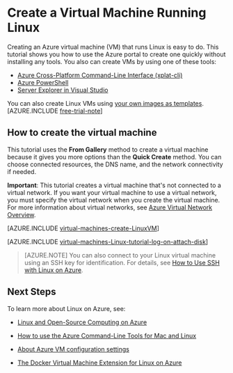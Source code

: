<properties 
	pageTitle="Create a virtual machine running Linux in Azure" 
	description="Learn to create Azure virtual machine (VM) running Linux by using an image from Azure." 
	services="virtual-machines" 
	documentationCenter="" 
	authors="KBDAzure" 
	manager="timlt" 
	editor="tysonn"/>

<tags 
	ms.service="virtual-machines" 
	ms.workload="infrastructure-services" 
	ms.tgt_pltfrm="vm-linux" 
	ms.devlang="na" 
	ms.topic="article" 
	ms.date="03/04/2015" 
	ms.author="kathydav"/>

# Create a Virtual Machine Running Linux 

Creating an Azure virtual machine (VM) that runs Linux is easy to do. This tutorial shows you how to use the Azure portal to create one quickly without installing any tools. You also can create VMs by using one of these tools:

- [Azure Cross-Platform Command-Line Interface (xplat-cli)](../virtual-machines-command-line-tools/)
- [Azure PowerShell](../powershell-install-configure/)
- [Server Explorer in Visual Studio](https://msdn.microsoft.com/library/azure/dn569263.aspx)

You can also create Linux VMs using [your own images as templates](../virtual-machines-linux-create-upload-vhd/). 
[AZURE.INCLUDE [free-trial-note](../includes/free-trial-note.md)]

## <a id="custommachine"> </a>How to create the virtual machine ##

This tutorial uses the **From Gallery** method to create a virtual machine because it gives you more options than the **Quick Create** method. You can choose connected resources, the DNS name, and the network connectivity if needed.

**Important**: This tutorial creates a virtual machine that's not connected to a virtual network. If you want your virtual machine to use a virtual network, you must specify the virtual network when you create the virtual machine. For more information about virtual networks, see [Azure Virtual Network Overview](http://go.microsoft.com/fwlink/p/?LinkID=294063).

[AZURE.INCLUDE [virtual-machines-create-LinuxVM](../includes/virtual-machines-create-LinuxVM.md)]

[AZURE.INCLUDE [virtual-machines-Linux-tutorial-log-on-attach-disk](../includes/virtual-machines-Linux-tutorial-log-on-attach-disk.md)]

> [AZURE.NOTE] You can also connect to your Linux virtual machine using an SSH key for identification. For details, see [How to Use SSH with Linux on Azure](../virtual-machines-linux-use-ssh-key/).

## Next Steps 

To learn more about Linux on Azure, see:

- [Linux and Open-Source Computing on Azure](../virtual-machines-linux-opensource/)

- [How to use the Azure Command-Line Tools for Mac and Linux](http://www.windowsazure.com/documentation/articles/xplat-cli/)

- [About Azure VM configuration settings](http://msdn.microsoft.com/library/azure/dn763935.aspx)

- [The Docker Virtual Machine Extension for Linux on Azure](../virtual-machines-docker-vm-extension/)

